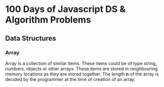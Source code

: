# 100 Days of Javascript DS & Algorithm Problems

## Data Structures

### Array

Array is a collection of similar items. These items could be of type string, numbers, objects or other arrays. These items are stored in neighbouring memory locations as they are stored together. The length **n** of the array is decided by the programmer at the time of creation of an array.

